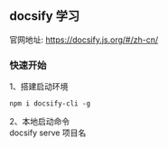 ## docsify 学习
官网地址: https://docsify.js.org/#/zh-cn/


### 快速开始
1、搭建启动环境
```shell
npm i docsify-cli -g
```
2、本地启动命令    
docsify serve 项目名
